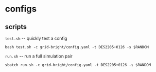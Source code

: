 # configs

## scripts

`test.sh` -- quickly test a config
```
bash test.sh -c grid-bright/config.yaml -t DES2205+0126 -s $RANDOM
```

`run.sh` -- run a full simulation pair
```
sbatch run.sh -c grid-bright/config.yaml -t DES2205+0126 -s $RANDOM
```
